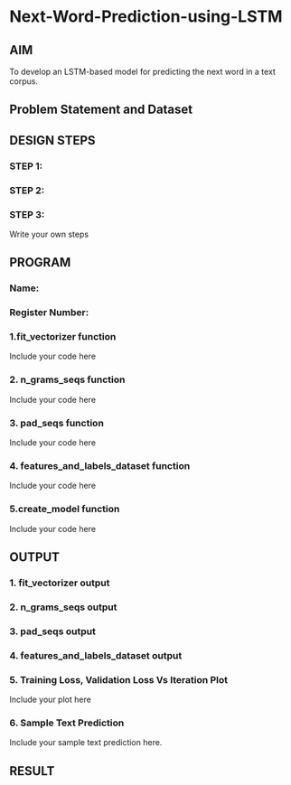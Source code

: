 # Next-Word-Prediction-using-LSTM

## AIM

To develop an LSTM-based model for predicting the next word in a text corpus.

## Problem Statement and Dataset


## DESIGN STEPS

### STEP 1:

### STEP 2:

### STEP 3:

Write your own steps

## PROGRAM
### Name:
### Register Number:

### 1.fit_vectorizer function
Include your code here

### 2. n_grams_seqs function
Include your code here

### 3. pad_seqs function
Include your code here

### 4. features_and_labels_dataset function
Include your code here

### 5.create_model function
Include your code here



## OUTPUT
### 1. fit_vectorizer output


### 2. n_grams_seqs output


### 3. pad_seqs output


### 4. features_and_labels_dataset output


### 5. Training Loss, Validation Loss Vs Iteration Plot

Include your plot here

### 6. Sample Text Prediction
Include your sample text prediction here.

## RESULT
